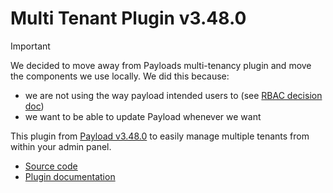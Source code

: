 # Multi Tenant Plugin v3.48.0

> [!IMPORTANT]
> We decided to move away from Payloads multi-tenancy plugin and move the components we use locally. We did this because:
>
> - we are not using the way payload intended users to (see [RBAC decision doc](docs/decisions/004-rbac.md))
> - we want to be able to update Payload whenever we want

This plugin from [Payload v3.48.0](https://github.com/payloadcms/payload/tree/v3.48.0) to easily manage multiple tenants from within your admin panel.

- [Source code](https://github.com/payloadcms/payload/tree/v3.48.0/packages/plugin-multi-tenant)
- [Plugin documentation](https://payloadcms.com/docs/plugins/multi-tenant)
